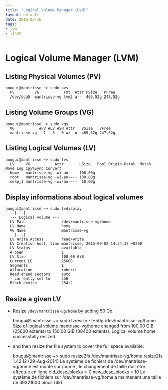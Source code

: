 ```yaml
---
title: "Logical Volume Manager (LVM)"
layout: default
date: 2016-02-16
tags:
- lvm
- linux
---
```


# Logical Volume Manager (LVM)

## Listing Physical Volumes (PV)

    bougui@mantrisse ~> sudo pvs
      PV         VG           Fmt  Attr PSize   PFree
      /dev/sda5  mantrisse-vg lvm2 a--  465,52g 247,52g

## Listing Volume Groups (VG)

    bougui@mantrisse ~> sudo vgs
      VG           #PV #LV #SN Attr   VSize   VFree
      mantrisse-vg   1   3   0 wz--n- 465,52g 247,52g

## Listing Logical Volumes (LV)

    bougui@mantrisse ~> sudo lvs
      LV     VG           Attr       LSize   Pool Origin Data%  Meta%  Move Log Cpy%Sync Convert
      home   mantrisse-vg -wi-ao---- 100,00g
      root   mantrisse-vg -wi-ao---- 100,00g
      swap_1 mantrisse-vg -wi-ao----  18,00g

## Display informations about logical volumes

    bougui@mantrisse ~> sudo lvdisplay
        [...]
      --- Logical volume ---
      LV Path                /dev/mantrisse-vg/home
      LV Name                home
      VG Name                mantrisse-vg
        [...]
      LV Write Access        read/write
      LV Creation host, time mantrisse, 2015-09-02 14:34:37 +0200
      LV Status              available
      # open                 1
      LV Size                100,00 GiB
      Current LE             25600
      Segments               1
      Allocation             inherit
      Read ahead sectors     auto
      - currently set to     256
      Block device           254:2

## Resize a given LV

- Resize `/dev/mantrisse-vg/home` by adding 50 Go:

    bougui@mantrisse ~> sudo lvresize -L+50g /dev/mantrisse-vg/home
      Size of logical volume mantrisse-vg/home changed from 100,00 GiB (25600 extents) to 150,00 GiB (38400 extents).
      Logical volume home successfully resized

- and then resize the file system to cover the full space available:

    bougui@mantrisse ~> sudo resize2fs /dev/mantrisse-vg/home
    resize2fs 1.42.12 (29-Aug-2014)
    Le système de fichiers de /dev/mantrisse-vg/home est monté sur /home ; le changement de taille doit être effectué en ligne
    old_desc_blocks = 7, new_desc_blocks = 10
    Le système de fichiers sur /dev/mantrisse-vg/home a maintenant une taille de 39321600 blocs (4k).
